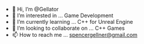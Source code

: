 - 👋 Hi, I’m @Gellator
- 👀 I’m interested in ... Game Development
- 🌱 I’m currently learning ... C++ for Unreal Engine
- 💞️ I’m looking to collaborate on ... C++ Games
- 📫 How to reach me ... spencergellner@gmail.com

<!---
Gellator/Gellator is a ✨ special ✨ repository because its `README.md` (this file) appears on your GitHub profile.
You can click the Preview link to take a look at your changes.
--->
